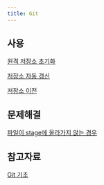 ```yaml
---
title: Git
---
```

## 사용
[원격 저장소 초기화](원격-저장소-초기화(Git))

[저장소 자동 갱신](저장소-자동-갱신(Git))

[저장소 이전](저장소-이전(Git))

## 문제해결

[파일이 stage에 올라가지 않는 경우](파일이-stage에-올라가지-않는-경우(Git))

## 참고자료

[Git 기초](https://git-scm.com/book/ko/v2/%EC%8B%9C%EC%9E%91%ED%95%98%EA%B8%B0-Git-%EA%B8%B0%EC%B4%88)